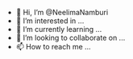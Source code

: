 - 👋 Hi, I’m @NeelimaNamburi
- 👀 I’m interested in ...
- 🌱 I’m currently learning ...
- 💞️ I’m looking to collaborate on ...
- 📫 How to reach me ...

<!---
NeelimaNamburu/NeelimaNamburu is a ✨ special ✨ repository because its `README.md` (this file) appears on your GitHub profile.
You can click the Preview link to take a look at your changes.
--->
